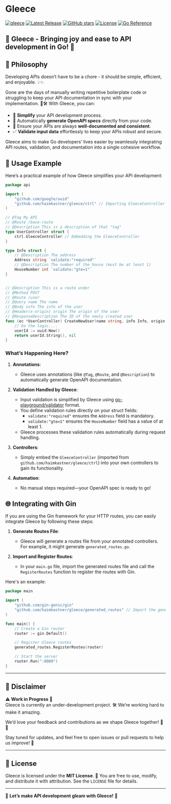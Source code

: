 # Gleece  


[![gleece](https://github.com/haimkastner/gleece/actions/workflows/build.yml/badge.svg?branch=main)](https://github.com/haimkastner/gleece/actions/workflows/build.yml)
[![Latest Release](https://img.shields.io/github/v/release/haimkastner/gleece)](https://github.com/haimkastner/gleece/releases)
[![GitHub stars](https://img.shields.io/github/stars/haimkastner/gleece.svg?style=social&label=Stars)](https://github.com/haimkastner/gleece/stargazers) 
[![License](https://img.shields.io/github/license/haimkastner/gleece.svg?style=social)](https://github.com/haimkastner/gleece/blob/master/LICENSE)
[![Go Reference](https://pkg.go.dev/badge/github.com/haimkastner/gleece.svg)](https://pkg.go.dev/github.com/haimkastner/gleece)

🎉 **Gleece** - Bringing joy and ease to API development in Go! 🚀  
---

## 🌟 Philosophy  
Developing APIs doesn’t have to be a chore - it should be simple, efficient, and enjoyable. 💡✨  

Gone are the days of manually writing repetitive boilerplate code or struggling to keep your API documentation in sync with your implementation. 🚫🛠️ With Gleece, you can:  
- 🔧 **Simplify** your API development process.  
- 📜 Automatically **generate OpenAPI specs** directly from your code.  
- 🎯 Ensure your APIs are always **well-documented and consistent**.  
- ✅ **Validate input data** effortlessly to keep your APIs robust and secure.  

Gleece aims to make Go developers’ lives easier by seamlessly integrating API routes, validation, and documentation into a single cohesive workflow.

## 🚀 Usage Example  

Here’s a practical example of how Gleece simplifies your API development:  


```go
package api

import (
	"github.com/google/uuid"
	"github.com/haimkastner/gleece/ctrl" // Importing GleeceController
)

// @Tag My API
// @Route /base-route
// @Description This is a description of that "tag"
type UserController struct {
	ctrl.GleeceController // Embedding the GleeceController
}

type Info struct {
	// @Description The address
	Address string `validate:"required"`
	// @Description The number of the house (must be at least 1)
	HouseNumber int `validate:"gte=1"`
}


// @Description This is a route under
// @Method POST
// @Route /user
// @Query name The name
// @Body info The info of the user
// @Header(x-origin) origin The origin of the user
// @ResponseDescription The ID of the newly created user
func (ec *UserController) CreateNewUser(name string, info Info, origin string) (string, error) {
	// Do the logic....
	userId := uuid.New()
	return userId.String(), nil
}
```
### What’s Happening Here?  
1. **Annotations**:  
   - Gleece uses annotations (like `@Tag`, `@Route`, and `@Description`) to automatically generate OpenAPI documentation.  

2. **Validation Handled by Gleece**:  
   - Input validation is simplified by Gleece using [go-playground/validator](https://github.com/go-playground/validator) format.  
   - You define validation rules directly on your struct fields:  
     - `validate:"required"` ensures the `Address` field is mandatory.  
     - `validate:"gte=1"` ensures the `HouseNumber` field has a value of at least 1.  
   - Gleece processes these validation rules automatically during request handling.  

3. **Controllers**:  
   - Simply embed the `GleeceController` (imported from `github.com/haimkastner/gleece/ctrl`) into your own controllers to gain its functionality.  

4. **Automation**:  
   - No manual steps required—your OpenAPI spec is ready to go!  

## 🌐 Integrating with Gin  

If you are using the Gin framework for your HTTP routes, you can easily integrate Gleece by following these steps:

1. **Generate Routes File**:  
   - Gleece will generate a routes file from your annotated controllers. For example, it might generate `generated_routes.go`.

2. **Import and Register Routes**:  
   - In your `main.go` file, import the generated routes file and call the `RegisterRoutes` function to register the routes with Gin.

Here's an example:

```go
package main

import (
    "github.com/gin-gonic/gin"
    "github.com/haimkastner/gleece/generated_routes" // Import the generated routes file
)

func main() {
    // Create a Gin router
    router := gin.Default()

    // Register Gleece routes
    generated_routes.RegisterRoutes(router)

    // Start the server
    router.Run(":8080")
}
```
---

## 🚧 Disclaimer  
⚠️ **Work in Progress** 🚨  
Gleece is currently an under-development project. 🛠️ We’re working hard to make it amazing.

We’d love your feedback and contributions as we shape Gleece together! 🤝✨  

Stay tuned for updates, and feel free to open issues or pull requests to help us improve! 🌟  

---

## 📜 License  
Gleece is licensed under the **MIT License**. 📄 You are free to use, modify, and distribute it with attribution. See the `LICENSE` file for details.  

---

🌟 **Let’s make API development gleam with Gleece!** 🌟  

